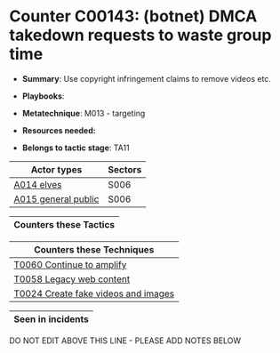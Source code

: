 # Counter C00143: (botnet) DMCA takedown requests to waste group time

* **Summary**: Use copyright infringement claims to remove videos etc. 

* **Playbooks**: 

* **Metatechnique**: M013 - targeting

* **Resources needed:** 

* **Belongs to tactic stage**: TA11


| Actor types | Sectors |
| ----------- | ------- |
| [A014 elves](../generated_pages/actortypes/A014.md) | S006 |
| [A015 general public](../generated_pages/actortypes/A015.md) | S006 |



| Counters these Tactics |
| ---------------------- |



| Counters these Techniques |
| ------------------------- |
| [T0060 Continue to amplify](../generated_pages/techniques/T0060.md) |
| [T0058 Legacy web content](../generated_pages/techniques/T0058.md) |
| [T0024 Create fake videos and images](../generated_pages/techniques/T0024.md) |



| Seen in incidents |
| ----------------- |


DO NOT EDIT ABOVE THIS LINE - PLEASE ADD NOTES BELOW